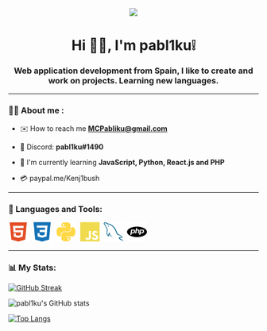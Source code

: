 <div id="header" align="center">
    <img src="https://i.pinimg.com/564x/dd/13/bc/dd13bcc6005a9af92b310ee13e81d0b8.jpg" width="100" />
    <h1 align="center">Hi 🙋‍♂️, I'm pabl1ku❕ </h1>
    <h3 align="center">Web application development from Spain, I like to create and work on projects. Learning new languages. </h3>
</div>

---

### 👨‍💻 About me : 

- ✉️ How to reach me **MCPabliku@gmail.com**

- 👾 Discord: **pabl1ku#1490**

- 📖 I'm currently learning **JavaScript, Python, React.js and PHP**
    
- 💳 paypal.me/Kenj1bush

---

<div align="left">
    <h3> 🔨 Languages and Tools:</h3>
    <div>
        <img src="https://github.com/devicons/devicon/blob/master/icons/html5/html5-plain.svg" title="HTML5" alt="HTML" width="40" height="40"/>&nbsp;
        <img src="https://github.com/devicons/devicon/blob/master/icons/css3/css3-plain.svg" title="css3" alt="css3" width="40" height="40"/>&nbsp;
        <img src="https://github.com/devicons/devicon/blob/master/icons/python/python-plain.svg" title="PYTHON" alt="PYTHON" width="40" height="40"/>&nbsp;
        <img src="https://github.com/devicons/devicon/blob/master/icons/javascript/javascript-plain.svg" title="javascript" alt="javascript" width="40" height="40"/>&nbsp;
        <img src="https://github.com/devicons/devicon/blob/master/icons/mysql/mysql-plain.svg" title="sql" alt="sql" width="40" height="40"/>&nbsp;
        <img src="https://github.com/devicons/devicon/blob/master/icons/php/php-plain.svg" title="php" alt="php" width="40" height="40"/>&nbsp;
    </div>
</div>

---

### 📊 My Stats:

[![GitHub Streak](https://streak-stats.demolab.com?user=pabl1ku&theme=dark&hide_border=false&date_format=j%20M%5B%20Y%5D&mode=weekly)](https://git.io/streak-stats)

![pabl1ku's GitHub stats](https://github-readme-stats.vercel.app/api?username=pabl1ku&show_icons=true&theme=dark)

[![Top Langs](https://github-readme-stats.vercel.app/api/top-langs/?username=pabl1ku&theme=dark)](https://github.com/anuraghazra/github-readme-stats)







